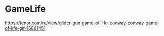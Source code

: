 # GameLife
https://tenor.com/ru/view/glider-gun-game-of-life-conway-conway-game-of-life-gif-16861451
